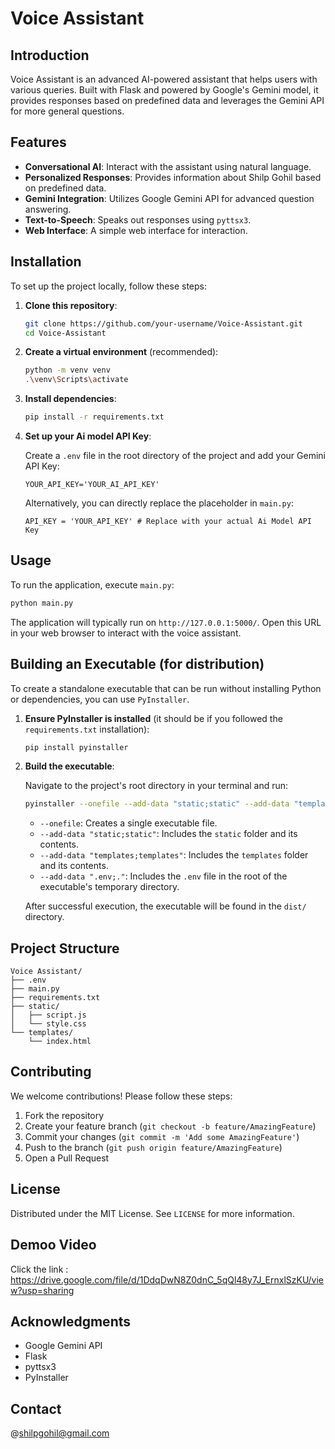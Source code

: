 # Voice Assistant

## Introduction
Voice Assistant is an advanced AI-powered assistant that helps users with various queries. Built with Flask and powered by Google's Gemini model, it provides responses based on predefined data and leverages the Gemini API for more general questions.

## Features
- **Conversational AI**: Interact with the assistant using natural language.
- **Personalized Responses**: Provides information about Shilp Gohil based on predefined data.
- **Gemini Integration**: Utilizes Google Gemini API for advanced question answering.
- **Text-to-Speech**: Speaks out responses using `pyttsx3`.
- **Web Interface**: A simple web interface for interaction.

## Installation

To set up the project locally, follow these steps:

1.  **Clone this repository**:

    ```bash
    git clone https://github.com/your-username/Voice-Assistant.git
    cd Voice-Assistant
    ```

2.  **Create a virtual environment** (recommended):

    ```bash
    python -m venv venv
    .\venv\Scripts\activate
    ```

3.  **Install dependencies**:

    ```bash
    pip install -r requirements.txt
    ```

4.  **Set up your Ai model API Key**:

    Create a `.env` file in the root directory of the project and add your Gemini API Key:

    ```
    YOUR_API_KEY='YOUR_AI_API_KEY'
    ```

    Alternatively, you can directly replace the placeholder in `main.py`:

    ```python\
    API_KEY = 'YOUR_API_KEY' # Replace with your actual Ai Model API Key
    ```

## Usage

To run the application, execute `main.py`:

```bash
python main.py
```

The application will typically run on `http://127.0.0.1:5000/`. Open this URL in your web browser to interact with the voice assistant.

## Building an Executable (for distribution)

To create a standalone executable that can be run without installing Python or dependencies, you can use `PyInstaller`.

1.  **Ensure PyInstaller is installed** (it should be if you followed the `requirements.txt` installation):

    ```bash
    pip install pyinstaller
    ```

2.  **Build the executable**:

    Navigate to the project's root directory in your terminal and run:

    ```bash
    pyinstaller --onefile --add-data "static;static" --add-data "templates;templates" --add-data ".env;." main.py
    ```

    -   `--onefile`: Creates a single executable file.
    -   `--add-data "static;static"`: Includes the `static` folder and its contents.
    -   `--add-data "templates;templates"`: Includes the `templates` folder and its contents.
    -   `--add-data ".env;."`: Includes the `.env` file in the root of the executable's temporary directory.

    After successful execution, the executable will be found in the `dist/` directory.

## Project Structure

```
Voice Assistant/
├── .env
├── main.py
├── requirements.txt
├── static/
│   ├── script.js
│   └── style.css
└── templates/
    └── index.html
```

## Contributing

We welcome contributions! Please follow these steps:

1.  Fork the repository
2.  Create your feature branch (`git checkout -b feature/AmazingFeature`)
3.  Commit your changes (`git commit -m 'Add some AmazingFeature'`)
4.  Push to the branch (`git push origin feature/AmazingFeature`)
5.  Open a Pull Request

## License

Distributed under the MIT License. See `LICENSE` for more information.

## Demoo Video

Click the link : https://drive.google.com/file/d/1DdqDwN8Z0dnC_5qQl48y7J_ErnxlSzKU/view?usp=sharing

## Acknowledgments

-   Google Gemini API
-   Flask
-   pyttsx3
-   PyInstaller

## Contact

@shilpgohil@gmail.com
